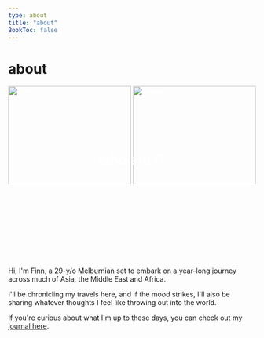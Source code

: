 ```yaml
---
type: about
title: "about"
BookToc: false
---
```


# about

<html lang="en">
<head>
    <meta charset="UTF-8">
    <meta name="viewport" content="width=device-width, initial-scale=1.0">
    <title>Image Behind Text</title>
    <style>
        .background-container {
            position: relative;
            width: 100%;
            height: 300px; /* Adjust height as needed */
            background-image: url('/images/chimp.jpg');
            background-size: cover;
            background-position: center;
            color: white; /* Adjust text color as needed */
        }
        .background-container h2 {
            position: absolute;
            top: 50%;
            left: 50%;
            transform: translate(-50%, -50%);
            font-size: 2em; /* Adjust font size as needed */
            margin: 0;
        }
    </style>
</head>
<body>
    <div class="background-container">
        <h2>who am i?</h2>
        <img src="/images/Finn.png" width="250" height="200" alt="Finn">
        <img src="/images/atmos.webp" width="250" height="200" alt="Atmos">
    </div>
</body>
</html>
<br><br><br><br>
Hi, I'm Finn, a 29-y/o Melburnian set to embark on a year-long journey across much of Asia, the Middle East and Africa. 

I'll be chronicling my travels here, and if the mood strikes, I'll also be sharing whatever thoughts I feel like throwing out into the world.

If you're curious about what I'm up to these days, you can check out my [journal here](/posts/).